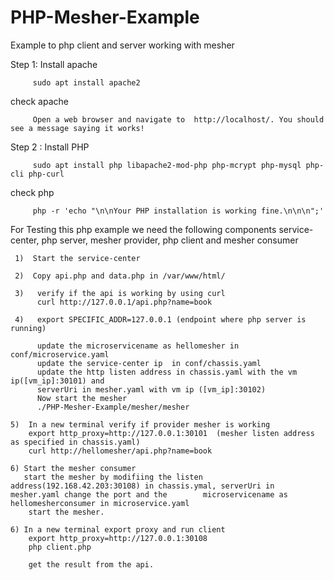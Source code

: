 # PHP-Mesher-Example
Example to php client and server working with mesher

Step 1: Install apache

         sudo apt install apache2
             
   check apache
        
         Open a web browser and navigate to  http://localhost/. You should see a message saying it works!

Step 2 : Install PHP

         sudo apt install php libapache2-mod-php php-mcrypt php-mysql php-cli php-curl

   check php
   
         php -r 'echo "\n\nYour PHP installation is working fine.\n\n\n";'

For Testing this php example we need the following components
       service-center, php server, mesher provider, php client and mesher consumer
  
     1)  Start the service-center
     
     2)  Copy api.php and data.php in /var/www/html/

     3)   verify if the api is working by using curl
          curl http://127.0.0.1/api.php?name=book

     4)   export SPECIFIC_ADDR=127.0.0.1 (endpoint where php server is running)
         
          update the microservicename as hellomesher in conf/microservice.yaml
          update the service-center ip  in conf/chassis.yaml
          update the http listen address in chassis.yaml with the vm ip([vm_ip]:30101) and
          serverUri in mesher.yaml with vm ip ([vm_ip]:30102)
          Now start the mesher
          ./PHP-Mesher-Example/mesher/mesher
    
    5)  In a new terminal verify if provider mesher is working
        export http_proxy=http://127.0.0.1:30101  (mesher listen address as specified in chassis.yaml)
        curl http://hellomesher/api.php?name=book

    6) Start the mesher consumer
       start the mesher by modifiing the listen address(192.168.42.203:30108) in chassis.ymal, serverUri in mesher.yaml change the port and the        microservicename as hellomesherconsumer in microservice.yaml
        start the mesher.

    6) In a new terminal export proxy and run client
        export http_proxy=http://127.0.0.1:30108
        php client.php

        get the result from the api.
   

            
      
